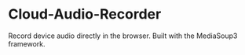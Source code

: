 # Cloud-Audio-Recorder
Record device audio directly in the browser. Built with the MediaSoup3 framework.

